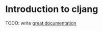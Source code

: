 # Introduction to cljang

TODO: write [great documentation](http://jacobian.org/writing/what-to-write/)
